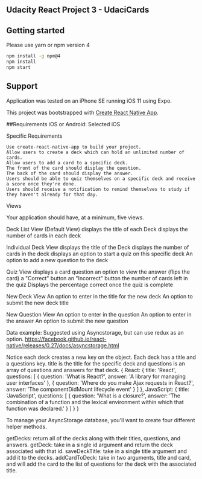 ## Udacity React Project 3 - UdaciCards

## Getting started
Please use yarn or npm version 4
```bash
npm install -g npm@4
npm install
npm start 
```

## Support
Application was tested on an iPhone SE running iOS 11 using Expo.

This project was bootstrapped with [Create React Native App](https://github.com/react-community/create-react-native-app).

##Requirements
iOS or Android: Selected iOS

Specific Requirements

    Use create-react-native-app to build your project.
    Allow users to create a deck which can hold an unlimited number of cards.
    Allow users to add a card to a specific deck.
    The front of the card should display the question.
    The back of the card should display the answer.
    Users should be able to quiz themselves on a specific deck and receive a score once they're done.
    Users should receive a notification to remind themselves to study if they haven't already for that day.


Views

Your application should have, at a minimum, five views.

  Deck List View (Default View)
    displays the title of each Deck
    displays the number of cards in each deck

  Individual Deck View
    displays the title of the Deck
    displays the number of cards in the deck
    displays an option to start a quiz on this specific deck
    An option to add a new question to the deck

  Quiz View
    displays a card question
    an option to view the answer (flips the card)
    a "Correct" button
    an "Incorrect" button
    the number of cards left in the quiz
    Displays the percentage correct once the quiz is complete

  New Deck View
    An option to enter in the title for the new deck
    An option to submit the new deck title

New Question View
    An option to enter in the question
    An option to enter in the answer
    An option to submit the new question



Data example: Suggested using Asyncstorage, but can use redux as an option.
https://facebook.github.io/react-native/releases/0.27/docs/asyncstorage.html

Notice each deck creates a new key on the object. Each deck has a title and a questions key. title is the title for the specific deck and questions is an array of questions and answers for that deck. 
{
  React: {
    title: 'React',
    questions: [
      {
        question: 'What is React?',
        answer: 'A library for managing user interfaces'
      },
      {
        question: 'Where do you make Ajax requests in React?',
        answer: 'The componentDidMount lifecycle event'
      }
    ]
  },
  JavaScript: {
    title: 'JavaScript',
    questions: [
      {
        question: 'What is a closure?',
        answer: 'The combination of a function and the lexical environment within which that function was declared.'
      }
    ]
  }
}

To manage your AsyncStorage database, you'll want to create four different helper methods.

getDecks: return all of the decks along with their titles, questions, and answers.
getDeck: take in a single id argument and return the deck associated with that id.
saveDeckTitle: take in a single title argument and add it to the decks.
addCardToDeck: take in two arguments, title and card, and will add the card to the list of questions for the deck with the associated title. 